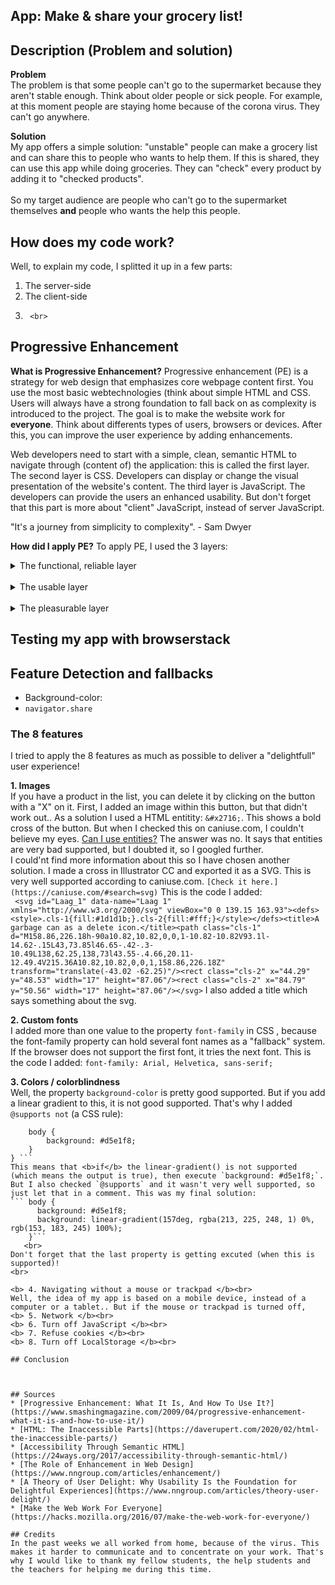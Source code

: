 ## App: Make & share your grocery list!



## Description (Problem and solution)
<b>Problem</b> <br>
The problem is that some people can't go to the supermarket because they aren't stable enough. Think about older people or sick people. For example, at this moment people are staying home because of the corona virus. They can't go anywhere.

<b> Solution </b> <br>
My app offers a simple solution: "unstable" people can make a grocery list and can share this to people who wants to help them. If this is shared, they can use this app while doing groceries. They can "check" every product by adding it to "checked products".  
<br>
So my target audience are people who can't go to the supermarket themselves <b>and</b> people who wants the help this people.


## How does my code work?
Well, to explain my code, I splitted it up in a few parts: <br>
1. The server-side <br>
2. The client-side <br>
3.      <br>

## Progressive Enhancement
<b>What is Progressive Enhancement?</b>
Progressive enhancement (PE) is a strategy for web design that emphasizes core webpage content first. You use the most basic webtechnologies (think about simple HTML and CSS. Users will always have a strong foundation to fall back on as complexity is introduced to the project. The goal is to make the website work for <b>everyone</b>. Think about differents types of users, browsers or devices. After this, you can improve the user experience by adding enhancements. <br>

Web developers need to start with a simple, clean, semantic HTML to navigate through (content of) the application: this is called the first layer. The second layer is CSS. Developers can display or change the visual presentation of the website's content. The third layer is JavaScript. The developers can provide the users an enhanced usability. But don't forget that this part is more about "client" JavaScript, instead of server JavaScript.

"It's a journey from simplicity to complexity". - Sam Dwyer

<b>How did I apply PE?</b>
To apply PE, I used the 3 layers: <br>
<details>
<summary>The functional, reliable layer</summary>
<br>
This is the most basic layer. I added clean, semantic HTML (within a EJS template) code to make the core function of my app work. I also used the website "caniuse.com" to check the browser support. It's very important that this part works on the most browsers and devices. I also tested this with browserstack. Don't forget this is also the part where I used fallbacks. What if JavaScript isn't supported? Maybe HTML can offer a solution. 
</details>
<br>

<details>
<summary>The usable layer </summary>
<br>
This is the part where CSS displays or changes the visual presentation of the content. I asked myself this question: "Which information is important to show on which moment?" When do users (unstable people or "shoppers") want to see your added "unchecked" products of your grocery list? When do they want to see the "checked" products? <br>
  
 I choosed to make a kind of dropdown list. There are actually two lists: 
 1. The added "unchecked" list with products.
 2. The checked list with products. 
 If they click on the list name, the list slides in or slides out. I let the user choose when they want to see a list. 
</details>
<br>

<details>
<summary>The pleasurable layer</summary>
<br>
At this layer I wanted give the app more "character". I added some enhancements with (client) JavaScript: <br>
1. I added a share option with `navigator.share`. In this way you can share a list with the added products based on the installed apps on the user's phone. </details>

## Testing my app with browserstack


## Feature Detection and fallbacks



- Background-color:
- `navigator.share`


### The 8 features
I tried to apply the 8 features as much as possible to deliver a "delightfull" user experience! 


<b> 1. Images </b><br>
If you have a product in the list, you can delete it by clicking on the button with a "X" on it. First, I added an image within this button, but that didn't work out.. As a solution I used a HTML entitity: `&#x2716;`. This shows a bold cross of the button. But when I checked this on caniuse.com, I couldn't believe my eyes. [Can I use entities?](https://caniuse.com/#search=entities) The answer was no. It says that entities are very bad supported, but I doubted it, so I googled further. 
<br>
I could'nt find more information about this so I have chosen another solution.
I made a cross in Illustrator CC and exported it as a SVG. This is very well supported according to caniuse.com. `[Check it here.](https://caniuse.com/#search=svg)` This is the code I added:<br>
``` <svg id="Laag_1" data-name="Laag 1" xmlns="http://www.w3.org/2000/svg" viewBox="0 0 139.15 163.93"><defs><style>.cls-1{fill:#1d1d1b;}.cls-2{fill:#fff;}</style></defs><title>A garbage can as a delete icon.</title><path class="cls-1" d="M158.86,226.18h-90a10.82,10.82,0,0,1-10.82-10.82V93.1l-14.62-.15L43,73.85l46.65-.42-.3-10.49L138,62.25,138,73l43.55-.4.66,20.11-12.49.4V215.36A10.82,10.82,0,0,1,158.86,226.18Z" transform="translate(-43.02 -62.25)"/><rect class="cls-2" x="44.29" y="48.53" width="17" height="87.06"/><rect class="cls-2" x="84.79" y="50.56" width="17" height="87.06"/></svg>```
I also added a title which says something about the svg. 
<br>

<b> 2. Custom fonts </b><br>
I added more than one value to the property `font-family` in CSS , because the font-family property can hold several font names as a "fallback" system. If the browser does not support the first font, it tries the next font. This is the code I added: `font-family: Arial, Helvetica, sans-serif;`
<br>

<b> 3. Colors / colorblindness </b><br>
Well, the property `background-color` is pretty good supported. But if you add a linear gradient to this, it is not good supported. That's why I added `@supports not` (a CSS rule):<br>
```@supports not (background: linear-gradient(157deg, rgba(213, 225, 248, 1) 0%, rgba(175, 198, 244, 1) 100%)) {
    body {
        background: #d5e1f8;
    }
} ```
This means that <b>if</b> the linear-gradient() is not supported (which means the output is true), then execute `background: #d5e1f8;`.
But I also checked `@supports` and it wasn't very well supported, so just let that in a comment. This was my final solution:
``` body { 
      background: #d5e1f8;
      background: linear-gradient(157deg, rgba(213, 225, 248, 1) 0%, rgb(153, 183, 245) 100%);
    }```
   <br>
Don't forget that the last property is getting excuted (when this is supported)!    
<br>

<b> 4. Navigating without a mouse or trackpad </b><br>
Well, the idea of my app is based on a mobile device, instead of a computer or a tablet.. But if the mouse or trackpad is turned off, 
<b> 5. Network </b><br>
<b> 6. Turn off JavaScript </b><br>
<b> 7. Refuse cookies </b><br>
<b> 8. Turn off LocalStorage </b><br>

## Conclusion



## Sources
* [Progressive Enhancement: What It Is, And How To Use It?](https://www.smashingmagazine.com/2009/04/progressive-enhancement-what-it-is-and-how-to-use-it/)
* [HTML: The Inaccessible Parts](https://daverupert.com/2020/02/html-the-inaccessible-parts/)
* [Accessibility Through Semantic HTML](https://24ways.org/2017/accessibility-through-semantic-html/)
* [The Role of Enhancement in Web Design](https://www.nngroup.com/articles/enhancement/)
* [A Theory of User Delight: Why Usability Is the Foundation for Delightful Experiences](https://www.nngroup.com/articles/theory-user-delight/)
* [Make the Web Work For Everyone](https://hacks.mozilla.org/2016/07/make-the-web-work-for-everyone/)

## Credits
In the past weeks we all worked from home, because of the virus. This makes it harder to communicate and to concentrate on your work. That's why I would like to thank my fellow students, the help students and the teachers for helping me during this time.
